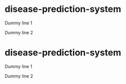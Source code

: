 # disease-prediction-system

Dummy line 1 


Dummy line 2


# disease-prediction-system

Dummy line 1 


Dummy line 2
